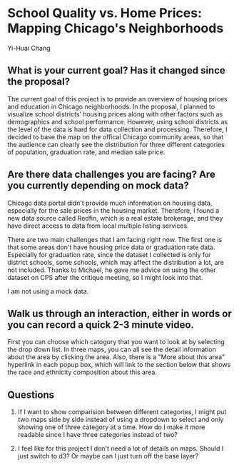 # School Quality vs. Home Prices: Mapping Chicago's Neighborhoods

Yi-Huai Chang

## What is your current goal? Has it changed since the proposal?

The current goal of this project is to provide an overview of housing prices and education in Chicago neighborhoods. In the proposal, I planned to visualize school districts’ housing prices along with other factors such as demographics and school performance. However, using school districts as the level of the data is hard for data collection and processing. Therefore, I decided to base the map on the offical Chicago community areas, so that the audience can clearly see the distribution for three different categories of population, graduation rate, and median sale price.

## Are there data challenges you are facing? Are you currently depending on mock data?

Chicago data portal didn't provide much information on housing data, especially 
for the sale prices in the housing market. Therefore, I found a new data source called Redfin, which is a  real estate brokerage, and they have direct access to data from local multiple listing services.

There are two main challenges that I am facing right now. The first one is that some areas don't have housing price data or graduation rate data. Especially for graduation rate, since the dataset I collected is only for district schools, some schools, which may affect the distribution a lot, are not included. Thanks to Michael, he gave me advice on using the other dataset on CPS after the critique meeting, so I might look into that.

I am not using a mock data.

## Walk us through an interaction, either in words or you can record a quick 2-3 minute video.

First you can choose which catogory that you want to look at by selecting the drop down list.
In three maps, you can all see the detail information about the area by clicking the area.
Also, there is a "More about this area" hyperlink in each popup box, which will link to the section below that shows the race and ethnicity composition about this area. 


## Questions

1. If I want to show comparision between different categories, I might put two maps side by side instead of using a dropdown to select and only showing one of three category at a time. How do I make it more readable since I have three categories instead of two?

2. I feel like for this project I don't need a lot of details on maps. Should I just switch to d3? Or maybe can I just turn off the base layer?

